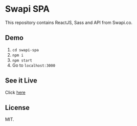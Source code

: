 # Swapi SPA

This repository contains ReactJS, Sass and API from Swapi.co.

## Demo

1.  `cd swapi-spa`
2.  `npm i`
3.  `npm start`
4.  Go to `localhost:3000`

## See it Live

Click [here](https://raynormw.github.io/swapi-spa/)

## License

MIT.
